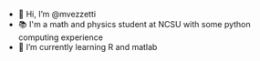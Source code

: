 - 👋 Hi, I’m @mvezzetti
- 📚 I'm a math and physics student at NCSU with some python computing experience
- 🌱 I’m currently learning R and matlab


<!---
mvezzetti/mvezzetti is a ✨ special ✨ repository because its `README.md` (this file) appears on your GitHub profile.
You can click the Preview link to take a look at your changes.
- 📫 How to reach me ...
#- - 👀 I’m interested in PDE's, fluid dynamics, and statistical mechanics
- 🧩 I'm currently working on an algorithm to solve and generate Sudokus

--->
